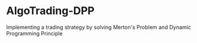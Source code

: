# AlgoTrading-DPP
Implementing a trading strategy by solving Merton's Problem and Dynamic Programming Principle 
